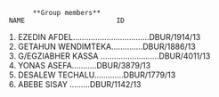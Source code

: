            **Group members**
     NAME                       ID

1. EZEDIN AFDEL……………………….......DBUR/1914/13
2. GETAHUN WENDIMTEKA......……..DBUR/1886/13
3. G/EGZIABHER KASSA .........……………..DBUR/4011/13
4. YONAS ASEFA...........DBUR/3879/13
5. DESALEW TECHALU.............DBUR/1779/13
6. ABEBE SISAY .........DBUR/1142/13
